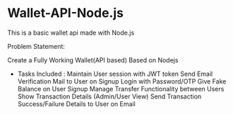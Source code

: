 # Wallet-API-Node.js
This is a basic wallet api made with Node.js

Problem Statement:

Create a Fully Working Wallet(API based) Based on Nodejs

- Tasks Included : 
Maintain User session with JWT token
Send Email Verification Mail to User on Signup
Login with Password/OTP
Give Fake Balance on User Signup
Manage Transfer Functionality between Users
Show Transaction Details (Admin/User View)
Send Transaction Success/Failure Details to User on Email
